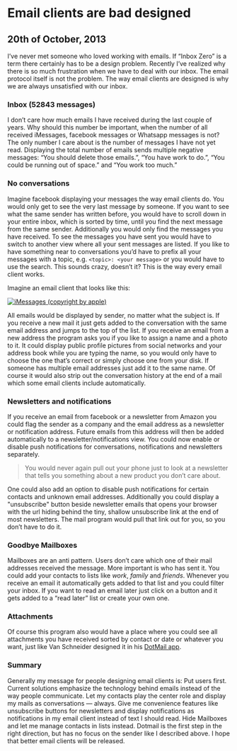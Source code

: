 # Email clients are bad designed

## 20th of October, 2013

I’ve never met someone who loved working with emails. If “Inbox Zero” is a term there certainly has to be a design problem. Recently I’ve realized why there is so much frustration when we have to deal with our inbox. The email protocol itself is not the problem. The way email clients are designed is why we are always unsatisfied with our inbox.

### Inbox (52843 messages)

I don’t care how much emails I have received during the last couple of years. Why should this number be important, when the number of all received iMessages, facebook messages or Whatsapp messages is not? The only number I care about is the number of messages I have not yet read. Displaying the total number of emails sends multiple negative messages: “You should delete those emails.”, “You have work to do.”, “You could be running out of space.” and “You work too much.”

### No conversations

Imagine facebook displaying your messages the way email clients do. You would only get to see the very last message by someone. If you want to see what the same sender has written before, you would have to scroll down in your entire inbox, which is sorted by time, until you find the next message from the same sender. Additionally you would only find the messages you have received. To see the messages you have sent you would have to switch to another view where all your sent messages are listed. If you like to have something near to conversations you’d have to prefix all your messages with a topic, e.g. `<topic>: <your message>` or you would have to use the search. This sounds crazy, doesn’t it? This is the way every email client works.

Imagine an email client that looks like this:

[
	![iMessages (copyright by apple)](http://maximilianhoffmann.com/images/iMessages.png)
](http://maximilianhoffmann.com/images/iMessages.png)

All emails would be displayed by sender, no matter what the subject is. If you receive a new mail it just gets added to the conversation with the same email address and jumps to the top of the list. If you receive an email from a new address the program asks you if you like to assign a name and a photo to it. It could display public profile pictures from social networks and your address book while you are typing the name, so you would only have to choose the one that’s correct or simply choose one from your disk. If someone has multiple email addresses just add it to the same name. Of course it would also strip out the conversation history at the end of a mail which some email clients include automatically.

### Newsletters and notifications

If you receive an email from facebook or a newsletter from Amazon you could flag the sender as a company and the email address as a newsletter or notification address. Future emails from this address will then be added automatically to a newsletter/notifications view. You could now enable or disable push notifications for conversations, notifications and newsletters separately.

> You would never again pull out your phone just to look at a newsletter that tells you something about a new product you don’t care about.

One could also add an option to disable push notifications for certain contacts and unknown email addresses. Additionally you could display a "unsubscribe" button beside newsletter emails that opens your browser with the url hiding behind the tiny, shallow unsubscribe link at the end of most newsletters. The mail program would pull that link out for you, so you don’t have to do it.

### Goodbye Mailboxes

Mailboxes are an anti pattern. Users don’t care which one of their mail addresses received the message. More important is who has sent it. You could add your contacts to lists like _work_, _family_ and _friends_. Whenever you receive an email it automatically gets added to that list and you could filter your inbox. If you want to read an email later just click on a button and it gets added to a “read later” list or create your own one.

### Attachments

Of course this program also would have a place where you could see all attachments you have received sorted by contact or date or whatever you want, just like Van Schneider designed it in his [DotMail app](http://dotmailapp.com/).

### Summary

Generally my message for people designing email clients is: Put users first. Current solutions emphasize the technology behind emails instead of the way people communicate. Let my contacts play the center role and display my mails as conversations — always. Give me convenience features like unsubscribe buttons for newsletters and display notifications as notifications in my email client instead of text I should read. Hide Mailboxes and let me manage contacts in lists instead. Dotmail is the first step in the right direction, but has no focus on the sender like I described above. I hope that better email clients will be released.
